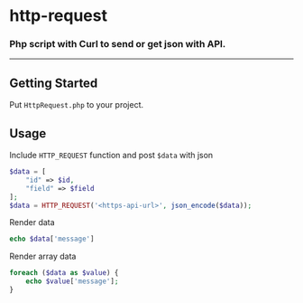 # http-request
### Php script with Curl to send or get json with API.

---

## Getting Started

Put `HttpRequest.php` to your project.

## Usage

Include `HTTP_REQUEST` function and post `$data` with json

```php
$data = [
    "id" => $id,
    "field" => $field
];
$data = HTTP_REQUEST('<https-api-url>', json_encode($data));
```

Render data

```php
echo $data['message']
```

Render array data

```php
foreach ($data as $value) {
    echo $value['message'];
}
```

